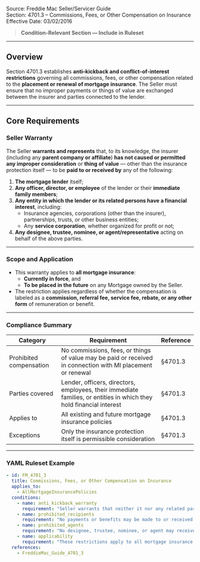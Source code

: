 Source: Freddie Mac Seller/Servicer Guide  
Section: 4701.3 – Commissions, Fees, or Other Compensation on Insurance  
Effective Date: 03/02/2016  

> **Condition-Relevant Section — Include in Ruleset**

---

## Overview  

Section 4701.3 establishes **anti–kickback and conflict-of-interest restrictions** governing all commissions, fees, or other compensation related to the **placement or renewal of mortgage insurance**. The Seller must ensure that no improper payments or things of value are exchanged between the insurer and parties connected to the lender.

---

## Core Requirements  

### Seller Warranty  

The Seller **warrants and represents** that, to its knowledge, the insurer (including any **parent company or affiliate**) **has not caused or permitted any improper consideration** or **thing of value** — other than the insurance protection itself — to be **paid to or received by** any of the following:  

1. **The mortgage lender** itself;  
2. **Any officer, director, or employee** of the lender or their **immediate family members**;  
3. **Any entity in which the lender or its related persons have a financial interest**, including:
   - Insurance agencies, corporations (other than the insurer), partnerships, trusts, or other business entities;  
   - Any **service corporation**, whether organized for profit or not;  
4. **Any designee, trustee, nominee, or agent/representative** acting on behalf of the above parties.  

---

### Scope and Application  

- This warranty applies to **all mortgage insurance**:
  - **Currently in force**, and  
  - **To be placed in the future** on any Mortgage owned by the Seller.  
- The restriction applies regardless of whether the compensation is labeled as a **commission, referral fee, service fee, rebate, or any other form** of remuneration or benefit.  

---

### Compliance Summary  

| Category | Requirement | Reference |
|-----------|--------------|------------|
| Prohibited compensation | No commissions, fees, or things of value may be paid or received in connection with MI placement or renewal | §4701.3 |
| Parties covered | Lender, officers, directors, employees, their immediate families, or entities in which they hold financial interest | §4701.3 |
| Applies to | All existing and future mortgage insurance policies | §4701.3 |
| Exceptions | Only the insurance protection itself is permissible consideration | §4701.3 |

---

### YAML Ruleset Example  

```yaml
- id: FM_4701_3
  title: Commissions, Fees, or Other Compensation on Insurance
  applies_to:
    - AllMortgageInsurancePolicies
  conditions:
    - name: anti_kickback_warranty
      requirement: "Seller warrants that neither it nor any related party has received or provided any consideration, commission, fee, or thing of value—other than the insurance protection itself—in connection with the placement or renewal of mortgage insurance."
    - name: prohibited_recipients
      requirement: "No payments or benefits may be made to or received by the lender, its officers, directors, employees, their immediate families, or entities in which they hold financial interests."
    - name: prohibited_agents
      requirement: "No designee, trustee, nominee, or agent may receive compensation tied to the placement or renewal of MI coverage."
    - name: applicability
      requirement: "These restrictions apply to all mortgage insurance presently in force or to be placed in the future."
  references:
    - FreddieMac_Guide_4701_3
